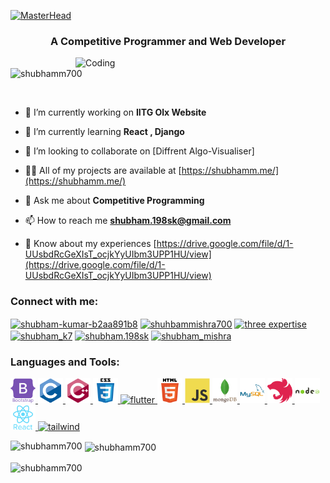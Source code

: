 [![MasterHead](https://csharpcorner-mindcrackerinc.netdna-ssl.com/article/what-is-competitive-programming-and-why-it-is-importantcontests/Images/Top-10-Programming-Languages-to-Watch-Out-in-2019.png)](https://shubhamm.me/)
<h3 align="center">A Competitive Programmer and Web Developer</h3>

<img align = "right" alt = "Coding" width = "400" src = "https://cdn.dribbble.com/users/1162077/screenshots/3848914/programmer.gif">
<p align="left"> <img src="https://komarev.com/ghpvc/?username=shubhamm700&label=Profile%20views&color=0e75b6&style=flat" alt="shubhamm700" /> </p>

<p align="left"> <a href="https://twitter.com/" target="blank"><img src="https://img.shields.io/twitter/follow/?logo=twitter&style=for-the-badge" alt="" /></a> </p>

- 🔭 I’m currently working on **IITG Olx Website**

- 🌱 I’m currently learning **React , Django**

- 👯 I’m looking to collaborate on [Diffrent Algo-Visualiser]

- 👨‍💻 All of my projects are available at [https://shubhamm.me/](https://shubhamm.me/)

- 💬 Ask me about **Competitive Programming**

- 📫 How to reach me **shubham.198sk@gmail.com**

- 📄 Know about my experiences [https://drive.google.com/file/d/1-UUsbdRcGeXIsT_ocjkYyUIbm3UPP1HU/view](https://drive.google.com/file/d/1-UUsbdRcGeXIsT_ocjkYyUIbm3UPP1HU/view)

<h3 align="left">Connect with me:</h3>
<p align="left">
<a href="https://linkedin.com/in/shubham-kumar-b2aa891b8" target="blank"><img align="center" src="https://raw.githubusercontent.com/rahuldkjain/github-profile-readme-generator/master/src/images/icons/Social/linked-in-alt.svg" alt="shubham-kumar-b2aa891b8" height="30" width="40" /></a>
<a href="https://instagram.com/shuhbammishra700" target="blank"><img align="center" src="https://raw.githubusercontent.com/rahuldkjain/github-profile-readme-generator/master/src/images/icons/Social/instagram.svg" alt="shuhbammishra700" height="30" width="40" /></a>
<a href="https://www.youtube.com/c/three expertise" target="blank"><img align="center" src="https://raw.githubusercontent.com/rahuldkjain/github-profile-readme-generator/master/src/images/icons/Social/youtube.svg" alt="three expertise" height="30" width="40" /></a>
<a href="https://www.codechef.com/users/shubham_k7" target="blank"><img align="center" src="https://cdn.jsdelivr.net/npm/simple-icons@3.1.0/icons/codechef.svg" alt="shubham_k7" height="30" width="40" /></a>
<a href="https://www.hackerrank.com/shubham.198sk" target="blank"><img align="center" src="https://raw.githubusercontent.com/rahuldkjain/github-profile-readme-generator/master/src/images/icons/Social/hackerrank.svg" alt="shubham.198sk" height="30" width="40" /></a>
<a href="https://codeforces.com/profile/shubham_mishra" target="blank"><img align="center" src="https://raw.githubusercontent.com/rahuldkjain/github-profile-readme-generator/master/src/images/icons/Social/codeforces.svg" alt="shubham_mishra" height="30" width="40" /></a>
</p>

<h3 align="left">Languages and Tools:</h3>
<p align="left"> <a href="https://getbootstrap.com" target="_blank" rel="noreferrer"> <img src="https://raw.githubusercontent.com/devicons/devicon/master/icons/bootstrap/bootstrap-plain-wordmark.svg" alt="bootstrap" width="40" height="40"/> </a> <a href="https://www.cprogramming.com/" target="_blank" rel="noreferrer"> <img src="https://raw.githubusercontent.com/devicons/devicon/master/icons/c/c-original.svg" alt="c" width="40" height="40"/> </a> <a href="https://www.w3schools.com/cpp/" target="_blank" rel="noreferrer"> <img src="https://raw.githubusercontent.com/devicons/devicon/master/icons/cplusplus/cplusplus-original.svg" alt="cplusplus" width="40" height="40"/> </a> <a href="https://www.w3schools.com/css/" target="_blank" rel="noreferrer"> <img src="https://raw.githubusercontent.com/devicons/devicon/master/icons/css3/css3-original-wordmark.svg" alt="css3" width="40" height="40"/> </a> <a href="https://flutter.dev" target="_blank" rel="noreferrer"> <img src="https://www.vectorlogo.zone/logos/flutterio/flutterio-icon.svg" alt="flutter" width="40" height="40"/> </a> <a href="https://www.w3.org/html/" target="_blank" rel="noreferrer"> <img src="https://raw.githubusercontent.com/devicons/devicon/master/icons/html5/html5-original-wordmark.svg" alt="html5" width="40" height="40"/> </a> <a href="https://developer.mozilla.org/en-US/docs/Web/JavaScript" target="_blank" rel="noreferrer"> <img src="https://raw.githubusercontent.com/devicons/devicon/master/icons/javascript/javascript-original.svg" alt="javascript" width="40" height="40"/> </a> <a href="https://www.mongodb.com/" target="_blank" rel="noreferrer"> <img src="https://raw.githubusercontent.com/devicons/devicon/master/icons/mongodb/mongodb-original-wordmark.svg" alt="mongodb" width="40" height="40"/> </a> <a href="https://www.mysql.com/" target="_blank" rel="noreferrer"> <img src="https://raw.githubusercontent.com/devicons/devicon/master/icons/mysql/mysql-original-wordmark.svg" alt="mysql" width="40" height="40"/> </a> <a href="https://nestjs.com/" target="_blank" rel="noreferrer"> <img src="https://raw.githubusercontent.com/devicons/devicon/master/icons/nestjs/nestjs-plain.svg" alt="nestjs" width="40" height="40"/> </a> <a href="https://nodejs.org" target="_blank" rel="noreferrer"> <img src="https://raw.githubusercontent.com/devicons/devicon/master/icons/nodejs/nodejs-original-wordmark.svg" alt="nodejs" width="40" height="40"/> </a> <a href="https://reactjs.org/" target="_blank" rel="noreferrer"> <img src="https://raw.githubusercontent.com/devicons/devicon/master/icons/react/react-original-wordmark.svg" alt="react" width="40" height="40"/> </a> <a href="https://tailwindcss.com/" target="_blank" rel="noreferrer"> <img src="https://www.vectorlogo.zone/logos/tailwindcss/tailwindcss-icon.svg" alt="tailwind" width="40" height="40"/> </a> </p>

<p><img align="left" src="https://github-readme-stats.vercel.app/api/top-langs?username=shubhamm700&show_icons=true&locale=en&layout=compact" alt="shubhamm700" /></p>

<p>&nbsp;<img align="center" src="https://github-readme-stats.vercel.app/api?username=shubhamm700&show_icons=true&locale=en" alt="shubhamm700" /></p>

<p><img align="center" src="https://github-readme-streak-stats.herokuapp.com/?user=shubhamm700&" alt="shubhamm700" /></p>
